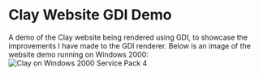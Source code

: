 # Clay Website GDI Demo
A demo of the Clay website being rendered using GDI, to showcase the improvements I have made to the GDI renderer. Below is an image of the website demo running on Windows 2000:
![Clay on Windows 2000 Service Pack 4](https://i.imgur.com/N4Qx7AD.png)